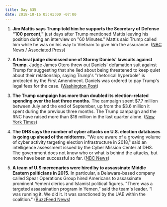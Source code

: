 ```yaml
---
title: Day 635
date: 2018-10-16 05:41:00 -07:00
---
```


1. **Jim Mattis says Trump told him he supports the Secretary of Defense "100 percent,"** just days after Trump mentioned Mattis leaving his position during an interview on "60 Minutes." Mattis said Trump called him while he was on his way to Vietnam to give him the assurance. ([NBC News](https://www.nbcnews.com/politics/politics-news/defense-sec-mattis-says-trump-told-him-job-100-percent-n920576) / [Associated Press](https://apnews.com/22252b7ee9414527a98ee284d1a49408))

2. **A federal judge dismissed one of Stormy Daniels' lawsuits against Trump.** Judge James Otero threw out Daniels' defamation suit against Trump for suggesting that she lied about being threatened to keep quiet about their relationship, saying Trump's "rhetorical hyperbole" is protected by the First Amendment. Daniels was ordered to pay Trump's legal fees for the case. ([Washington Post](https://www.washingtonpost.com/politics/judge-throws-out-stormy-danielss-lawsuit-against-trump/2018/10/15/402935e8-d0cc-11e8-b2d2-f397227b43f0_story.html?utm_term=.8836366e09c8))

3. **The Trump campaign has more than doubled its election-related spending over the last three months.** The campaign spent $7.7 million between July and the end of September, up from the $3.6 million it spent during the previous three months. The Trump campaign and the RNC have raised more than $18 million in the last quarter alone. ([New York Times](https://www.nytimes.com/2018/10/15/us/politics/trump-campaign-spending-midterms-2020.html))

4. **The DHS says the number of cyber attacks on U.S. election databases is going up ahead of the midterms.** "We are aware of a growing volume of cyber activity targeting election infrastructure in 2018," said an intelligence assessment issued by the Cyber Mission Center at DHS. The government does not know who or what is behind the attacks, but none have been successful so far. ([NBC News](https://www.nbcnews.com/politics/national-security/dhs-finds-increasing-attempts-hack-u-s-election-systems-ahead-n920336))

5. **A team of U.S mercenaries were hired by to assassinate Middle Eastern politicians in 2015.** In particular, a Delaware-based company called Spear Operations Group hired Americans to assassinate prominent Yemeni clerics and Islamist political figures. "There was a targeted assassination program in Yemen,” said the team's leader. “I was running it. We did it. It was sanctioned by the UAE within the coalition." ([BuzzFeed News](https://www.buzzfeednews.com/article/aramroston/mercenaries-assassination-us-yemen-uae-spear-golan-dahlan))